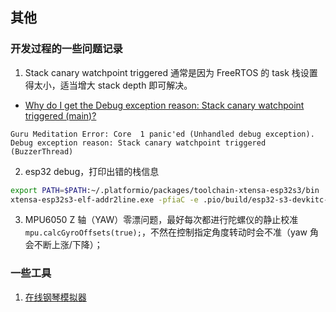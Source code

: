 ## 其他

### 开发过程的一些问题记录

1. Stack canary watchpoint triggered 通常是因为 FreeRTOS 的 task 栈设置得太小，适当增大 stack depth 即可解决。

- [Why do I get the Debug exception reason: Stack canary watchpoint triggered (main)?](https://stackoverflow.com/questions/56779459/why-do-i-get-the-debug-exception-reason-stack-canary-watchpoint-triggered-main)

```
Guru Meditation Error: Core  1 panic'ed (Unhandled debug exception). 
Debug exception reason: Stack canary watchpoint triggered (BuzzerThread)
```

2. esp32 debug，打印出错的栈信息

```bash
export PATH=$PATH:~/.platformio/packages/toolchain-xtensa-esp32s3/bin
xtensa-esp32s3-elf-addr2line.exe -pfiaC -e .pio/build/esp32-s3-devkitc-1/firmware.elf 0x42007e97
```

3. MPU6050 Z 轴（YAW）零漂问题，最好每次都进行陀螺仪的静止校准`mpu.calcGyroOffsets(true);`，不然在控制指定角度转动时会不准（yaw 角会不断上涨/下降）；
  
### 一些工具

1. [在线钢琴模拟器](https://www.xiwnn.com/piano/)